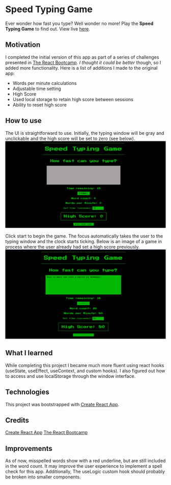 # Speed Typing Game

Ever wonder how fast you type? Well wonder no more! Play the **Speed Typing Game** to find out. View live [here](https://typing-words-per-minute.netlify.app).

## Motivation

I completed the initial version of this app as part of a series of challenges presented in [The React Bootcamp](https://scrimba.com/learn/react). _I thought it could be better_ though, so I added more functionality. Here is a list of additions I made to the original app:

- Words per minute calculations
- Adjustable time setting
- High Score
- Used local storage to retain high score between sessions
- Ability to reset high score

## How to use

The UI is straightforward to use. Initially, the typing window will be gray and unclickable and the high score will be set to zero (see below).
![Initial Speed Typing Game display](./src/assets/images/typing-game-default.jpg)

Click start to begin the game. The focus automatically takes the user to the typing window and the clock starts ticking. Below is an image of a game in process where the user already had set a high score previously.
![Playing the Speed Typing Game](./src/assets/images/typing-game-play.jpg)

## What I learned

While completing this project I became much more fluent using react hooks (useState, useEffect, useContext, and custom hooks). I also figured out how to access and use localStorage through the window interface.

## Technologies

This project was bootstrapped with [Create React App](https://github.com/facebook/create-react-app).

## Credits

[Create React App](https://github.com/facebook/create-react-app)
[The React Bootcamp](https://scrimba.com/learn/react)

## Improvements

As of now, misspelled words show with a red underline, but are still included in the word count. It may improve the user experience to implement a spell check for this app. Additionally, The useLogic custom hook should probably be broken into smaller components.
